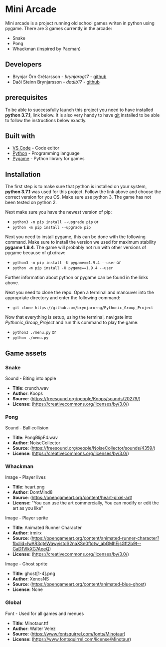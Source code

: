 # Mini Arcade

Mini arcade is a project running old school games writen in python using pygame. There are 3 games currently in the arcade:

* Snake
* Pong
* Whackman (inspired by Pacman)


## Developers
* Brynjar Örn Grétarsson - *brynjarog17* - [github](https://github.com/brynjarorng)
* Daði Steinn Brynjarsson - *dadib17* - [github](https://github.com/dadisteinn)

## prerequisites
To be able to successfully launch this project you need to have installed **python 3.7.1**, link below. It is also very handy to have [git](https://git-scm.com/) installed to be able to follow the instructions below exactly.


## Built with
* [VS Code](https://code.visualstudio.com/Download) - Code editor
* [Python](https://www.python.org/downloads/) - Programming language
* [Pygame](https://www.pygame.org/wiki/GettingStarted) - Python library for games


## Installation
The first step is to make sure that python is installed on your system, **python 3.7.1** was used for this project. Follow the link above and choose the correct version for you OS. Make sure use python 3. The game has not been tested on python 2.

Next make sure you have the newest version of pip:
* `python3 -m pip install --upgrade pip`
or
* `python -m pip install --upgrade pip`

Next you need to install pygame, this can be done with the following command. Make sure to install the version we used for maximum stability **pygame 1.9.4**. The game will probably not run with other versions of pygame because of gfxdraw:
* `python3 -m pip install -U pygame==1.9.4 --user`
or
* `python -m pip install -U pygame==1.9.4 --user`

Further information about python or pygame can be found in the links above.

Next you need to clone the repo. Open a terminal and manouver into the appropriate directory and enter the following command:

* `git clone https://github.com/brynjarorng/Pythonic_Group_Project`

Now that everything is setup, using the terminal, navigate into *Pythonic_Group_Project* and run this command to play the game:
* `python3 ./menu.py`
or
* `python ./menu.py`


## Game assets

### Snake
Sound - Biting into apple
* **Title**: crunch.wav
* **Author**: Koops
* **Source**: (https://freesound.org/people/Koops/sounds/20279/)
* **License**: (https://creativecommons.org/licenses/by/3.0/)

### Pong
Sound - Ball collision
* **Title**: PongBlipF4.wav
* **Author**: NoiseCollector
* **Source**: (https://freesound.org/people/NoiseCollector/sounds/4359/)
* **License**: (https://creativecommons.org/licenses/by/3.0/)

### Whackman
Image - Player lives
* **Title**: heart.png
* **Author**: DontMind8
* **Source**: (https://opengameart.org/content/heart-pixel-art)
* **License**: "You can use the art commercially, You can modify or edit the art as you like"

Image - Player sprite
* **Title**: Animated Runner Character
* **Author**: irmirx
* **Source**: (https://opengameart.org/content/animated-runner-character?fbclid=IwAR3qteWqwyistdS2naXSn0ftotw_abGMhEjsGft2b9t--GaD1VlkXG7AoeQ)
* **License**: (https://creativecommons.org/licenses/by/3.0/)

Image - Ghost sprite
* **Title**: ghost[1-4].png
* **Author**: XenosNS
* **Source**: (https://opengameart.org/content/animated-blue-ghost)
* **License**: None

### Global
Font - Used for all games and menues
* **Title**: Minotaur.ttf
* **Author**: Walter Velez
* **Source**: (https://www.fontsquirrel.com/fonts/Minotaur)
* **License**: (https://www.fontsquirrel.com/license/Minotaur)
